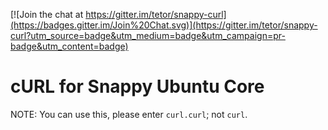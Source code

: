 [![Join the chat at https://gitter.im/tetor/snappy-curl](https://badges.gitter.im/Join%20Chat.svg)](https://gitter.im/tetor/snappy-curl?utm_source=badge&utm_medium=badge&utm_campaign=pr-badge&utm_content=badge)

# cURL for Snappy Ubuntu Core

NOTE: You can use this, please enter `curl.curl`; not `curl`.

